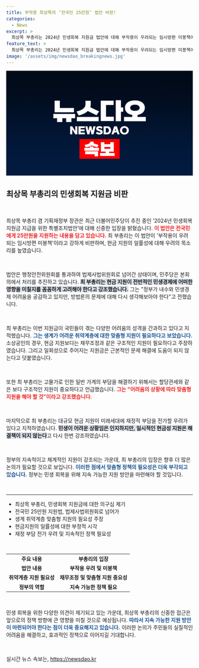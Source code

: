 ```yaml
---
title: 부작용 최상목의 ‘전국민 25만원’ 법안 비판!
categories:
  - News
excerpt: >
  최상목 부총리는 2024년 민생회복 지원금 법안에 대해 부작용이 우려되는 임시방편 미봉책이라며 비판했습니다. 그는 일률적 지원 대신 맞춤형 지원의 필요성을 강조하며 재정 부담에 대한 우려도 표명했습니다.
feature_text: >
  최상목 부총리는 2024년 민생회복 지원금 법안에 대해 부작용이 우려되는 임시방편 미봉책이라며 비판했습니다. 그는 일률적 지원 대신 맞춤형 지원의 필요성을 강조하며 재정 부담에 대한 우려도 표명했습니다.
image: '/assets/img/newsdao_breakingnews.jpg'
---
```


<p><img src="/assets/img/newsdao_breakingnews.jpg" alt="ontimetimes 속보" /></p>

<h2 data-ke-size="size26">최상목 부총리의 민생회복 지원금 비판</h2>

<p data-ke-size="size16">&nbsp;</p>

<p>최상목 부총리 겸 기획재정부 장관은 최근 더불어민주당이 추진 중인 ‘2024년 민생회복 지원금 지급을 위한 특별조치법안’에 대해 신중한 입장을 밝혔습니다. <b><span style="color: #ee2323;">이 법안은 전국민에게 25만원을 지원하는 내용을 담고 있습니다.</span></b> 최 부총리는 이 법안이 '부작용이 우려되는 임시방편 미봉책'이라고 강하게 비판하며, 현금 지원의 일률성에 대해 우려의 목소리를 높였습니다. </p>

<p data-ke-size="size16">&nbsp;</p>

<p>법안은 행정안전위원회를 통과하여 법제사법위원회로 넘어간 상태이며, 민주당은 본회의에서 처리를 추진하고 있습니다. <b><span style="background-color: #21538527;">최 부총리는 현금 지원이 전반적인 민생경제에 어떠한 영향을 미칠지를 꼼꼼하게 고려해야 한다고 강조했습니다.</span></b> 그는 "정부가 내수와 민생경제 어려움을 공감하고 있지만, 방법론의 문제에 대해 다시 생각해보아야 한다"고 전했습니다. </p>

<p data-ke-size="size16">&nbsp;</p>

<p>최 부총리는 이번 지원금이 국민들이 겪는 다양한 어려움의 성격을 간과하고 있다고 지적했습니다. <b><span style="color: #1a5490;">그는 생계가 어려운 취약계층에 대한 맞춤형 지원이 필요하다고 보았습니다.</span></b> 소상공인의 경우, 현금 지원보다는 채무조정과 같은 구조적인 지원이 필요하다고 주장하였습니다. 그리고 일회성으로 주어지는 지원금은 근본적인 문제 해결에 도움이 되지 않는다고 덧붙였습니다. </p>

<p data-ke-size="size16">&nbsp;</p>

<p>또한 최 부총리는 고물가로 인한 일반 가계의 부담을 해결하기 위해서는 할당관세와 같은 보다 구조적인 지원이 중요하다고 언급했습니다. <b><span style="color: #ee2323;">그는 "어려움의 상황에 따라 맞춤형 지원을 해야 할 것"이라고 강조했습니다.</span></b> </p>

<p data-ke-size="size16">&nbsp;</p>

<p>마지막으로 최 부총리는 대규모 현금 지원이 미래세대에 재정적 부담을 전가할 우려가 있다고 지적하였습니다. <b><span style="background-color: #21538527;">민생이 어려운 상황임은 인지하지만, 일시적인 현금성 지원은 해결책이 되지 않는다</span></b>고 다시 한번 강조하였습니다. </p>

<p data-ke-size="size16">&nbsp;</p>

<p>정부의 지속적이고 체계적인 지원이 강조되는 가운데, 최 부총리의 입장은 향후 더 많은 논의가 필요할 것으로 보입니다. <b><span style="color: #1a5490;">이러한 점에서 맞춤형 정책의 필요성은 더욱 부각되고 있습니다.</span></b> 정부는 민생 회복을 위해 지속 가능한 지원 방안을 마련해야 할 것입니다. </p>

<p data-ke-size="size16">&nbsp;</p>

<hr />

<ul>
<li>최상목 부총리, 민생회복 지원금에 대한 의구심 제기</li>
<li>전국민 25만원 지원법, 법제사법위원회로 넘어가</li>
<li>생계 취약계층 맞춤형 지원의 필요성 주장</li>
<li>현금지원의 일률성에 대한 부정적 시각</li>
<li>재정 부담 전가 우려 및 지속적인 정책 필요성</li>
</ul>

<p data-ke-size="size16">&nbsp;</p>

<table style="width:100%; border-collapse:collapse;">
<tr>
<td style="text-align: center; height: 17px;"><b>주요 내용</b></td>
<td style="text-align: center; height: 17px;"><b>부총리의 입장</b></td>
</tr>
<tr>
<td style="text-align: center; height: 17px;"><b>법안 내용</b></td>
<td style="text-align: center; height: 17px;"><b>부작용 우려 및 미봉책</b></td>
</tr>
<tr>
<td style="text-align: center; height: 17px;"><b>취약계층 지원 필요성</b></td>
<td style="text-align: center; height: 17px;"><b>채무조정 및 맞춤형 지원 중요성</b></td>
</tr>
<tr>
<td style="text-align: center; height: 17px;"><b>정부의 역할</b></td>
<td style="text-align: center; height: 17px;"><b>지속 가능한 정책 필요</b></td>
</tr>
</table>

<p data-ke-size="size16">&nbsp;</p>

<p>민생 회복을 위한 다양한 의견이 제기되고 있는 가운데, 최상목 부총리의 신중한 접근은 앞으로의 정책 방향에 큰 영향을 미칠 것으로 예상됩니다. <b><span style="color: #1a5490;">따라서 지속 가능한 지원 방안이 마련되어야 한다는 점이 더욱 중요해지고 있습니다.</span></b> 이러한 논의가 주민들의 실질적인 어려움을 해결하고, 효과적인 정책으로 이어지길 기대합니다. </p>

<p data-ke-size="size16">&nbsp;</p>
실시간 뉴스 속보는, <a href="https://newsdao.kr" rel="dofollow">https://newsdao.kr</a>


